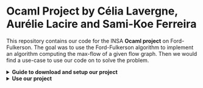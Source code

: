 # Ocaml Project by Célia Lavergne, Aurélie Lacire and Sami-Koe Ferreira

This repository contains our code for the INSA **Ocaml project** on Ford-Fulkerson. The goal was to use the Ford-Fulkerson algorithm to implement an algorithm computing the max-flow of a given flow graph. Then we would find a use-case to use our code on to solve the problem.

<details>
<summary><strong>Guide to download and setup our project</strong></summary>

## Precisions
If you want to take a look at our code our modify it because you want to experiment with what we did, it will be easier for you to use VSCode as this project contains some simple configuration files to facilitate editing Ocaml in VSCode.

You will also need to download the *OCaml Platform* extension in VSCode. After that, just open VSCode in the root directory of this repository (command line: `code path/to/ocaml-maxflow-project`).

In case of trouble with the VSCode extension (e.g. the project does not build, there are strange mistakes), a common workaround is to (1) close vscode, (2) `make clean`, (3) `make build` and (4) reopen vscode (`make edit`).

## Download and setup
You just need to download the project and extract the code or clone our main branch onto your own device. No additional step is needed to setup our project, it has been made to be very simple to use!

</details>

<details>
<summary><strong>Use our project</strong></summary><br>

To use our project you will need to type command lines in a terminal on your own device, opened on our root directory. Then, you have two options depending on your needs/preferences.

## Option 1: Use our make file

### Simple Use
To use our project with the [`Makefile`](Makefile) we made, you need to type `make ...` followed by specific commands on your terminal. Here is the order in which you need to input the commands:

    make build
    make demo2

This will use a given file that represents a graph and execute our algorithm on it, turning it into a .svg file and opening it on firefox so you can immediately see it. Since all the files made using our code have the same name, if you want to save a particular version of a grpah, just change the name of the grpah you want to keep for later so our program doesn't overwrite it.

### Change arguments
If you want to use a particular graph or change which nodes are the source and destination, you need to edit the following lines of our makefile. They are normally at the top of it. Here is what they are for:

 - src?="source node" ; to define the source node of the graph
 - dst?="destination node" ; to define the destination node of the graph
 - graph?="graph.txt" ; the name of the input file, it can be either one of our premade files or a custom made file you created as long as it is stored in the `/graphs` directory of this project.

To create a custom made file it must follow the same format as our premade files, which is the following (based on graph1.txt file):

    %% Test graph #1
    
    %% Nodes - do not forget to specify "n" in the first column
    
    n  20 300 0   % This is node #0, with its coordinates x and y (which are not used by the algorithms but you need to specify it).
    n 200 300 1
    n 200 200 2
    n 200 400 3
    n 380 300 4
    n 380 200 5   % This is node #5.
    
    
    %% Edges (arcs) - do not forget to specify "e" in the first column
    
    e 0 2 0 8     % An arc from node 0 to node 2, labeled "8". The second 0 is useless (it's just a way to number every arcs).
    e 0 3 1 10
    e 0 1 2 7
    e 2 4 3 12
    e 3 4 4 5
    e 3 2 5 2
    e 3 1 6 11
    e 1 4 7 1
    e 1 5 8 21
    e 4 5 9 14    % An arc from 4 to 5 labeled 14. The 9 is useless.
    
    % End of graph

### Make command list
Here is a list of all the defined commands and a quick summary of what they do if you want to use them:

 - `make build` to compile. This creates an `ftest.exe` executable
 - `make demo2` to run the `ftest` program with some arguments and open the final graph using firefox
 - `make format` to indent the entire project
 - `make edit` to open the project in VSCode
 - `make clean` to remove build artifacts

## Option 2: Full command line

If you really hate using our makefile, you can <ins>first build and compile our project</ins> and then type a full command line which will need 5 arguments:

    ./ftest.exe infile source-id sink-id outfile

 - ./ftest.exe is necessary to run our program
 - infile is the input file in .txt format (using same format as explained in the Option 1 part);
 - source-id is the id of the source node;
 - sink-id is the id of the sink node;
 - outfile is what the name of the output file will be, you choose whatever you want b=but nore that it will be in .txt format regardless.

You can then use the given outfile as you wish.

</details>

